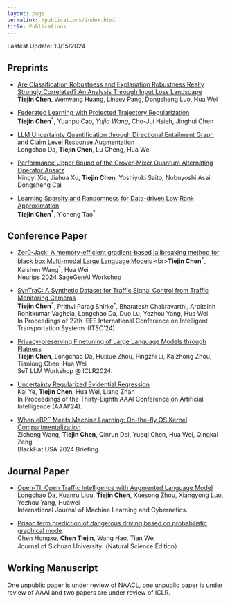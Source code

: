 ```yaml
---
layout: page
permalink: /publications/index.html
title: Publications
---
```


Lastest Update: 10/15/2024&nbsp; 

## Preprints

- [Are Classification Robustness and Explanation Robustness Really Strongly Correlated? An Analysis Through Input Loss Landscape](https://arxiv.org/abs/2403.06013)
<br>**Tiejin Chen**, Wenwang Huang, Linsey Pang, Dongsheng Luo, Hua Wei<br>

- [Federated Learning with Projected Trajectory Regularization](https://arxiv.org/abs/2312.14380)
<br>**Tiejin Chen<sup>*</sup>**, Yuanpu Cao<sup>*</sup>, Yujia Wang<sup>*</sup>, Cho-Jui Hsieh, Jinghui Chen<br>

- [LLM Uncertainty Quantification through Directional Entailment Graph and Claim Level Response Augmentation](https://arxiv.org/abs/2407.00994)
<br>Longchao Da, **Tiejin Chen**, Lu Cheng, Hua Wei<br>

- [Performance Upper Bound of the Grover-Mixer Quantum Alternating Operator Ansatz](https://arxiv.org/abs/2405.03173)
<br>Ningyi Xie, Jiahua Xu, **Tiejin Chen**, Yoshiyuki Saito, Nobuyoshi Asai, Dongsheng Cai<br>

- [Learning Sparsity and Randomness for Data-driven Low Rank Approximation](https://arxiv.org/abs/2212.08186)
<br>**Tiejin Chen<sup>*</sup>**, Yicheng Tao<sup>*</sup><br>


## Conference Paper
- [Zer0-Jack: A memory-efficient gradient-based jailbreaking method for black box Multi-modal Large Language Models](https://openreview.net/forum?id=t5z1WcB1cz&referrer=%5BAuthor%20Console%5D(%2Fgroup%3Fid%3DNeurIPS.cc%2F2024%2FWorkshop%2FSafeGenAi%2FAuthors%23your-submissions))
<br>**Tiejin Chen<sup>*</sup>**, Kaishen Wang<sup>*</sup>, Hua Wei<br> Neurips 2024 SageGenAI Workshop<br>

- [SynTraC: A Synthetic Dataset for Traffic Signal Control from Traffic Monitoring Cameras](https://arxiv.org/abs/2408.09588)
<br>**Tiejin Chen<sup>*</sup>**, Prithvi Parag Shirke<sup>*</sup>, Bharatesh Chakravarthi, Arpitsinh Rohitkumar Vaghela, Longchao Da, Duo Lu, Yezhou Yang, Hua Wei<br> In Proceedings of 27th IEEE International Conference on Intelligent Transportation Systems (ITSC'24).<br>

- [Privacy-preserving Finetuning of Large Language Models through Flatness](https://arxiv.org/abs/2403.04124)
<br>**Tiejin Chen**, Longchao Da, Huixue Zhou, Pingzhi Li, Kaizhong Zhou, Tianlong Chen, Hua Wei<br>SeT LLM Workshop @ ICLR2024.<br>

- [Uncertainty Regularized Evidential Regression](https://arxiv.org/abs/2401.01484)
<br>Kai Ye, **Tiejin Chen**, Hua Wei, Liang Zhan<br>In Proceedings of the Thirty-Eighth AAAI Conference on Artificial Intelligence (AAAI'24).<br>

- [When eBPF Meets Machine Learning: On-the-fly OS Kernel Compartmentalization](https://arxiv.org/abs/2401.05641)
<br>Zicheng Wang, **Tiejin Chen**, Qinrun Dai, Yueqi Chen, Hua Wei, Qingkai Zeng<br>BlackHat USA 2024 Briefing.<br>

## Journal Paper
- [Open-TI: Open Traffic Intelligence with Augmented Language Model](https://arxiv.org/abs/2401.00211)
<br>Longchao Da, Kuanru Liou, **Tiejin Chen**, Xuesong Zhou, Xiangyong Luo, Yezhou Yang, Huawei<br> International Journal of Machine Learning and Cybernetics.<br>

- [Prison term prediction of dangerous driving based on probabilistic graphical mode](https://science.scu.edu.cn/jsunature_en/article/abstract/z200575)<br>Chen Hongxu, **Chen Tiejin**, Wang Hao, Tian Wei<br>Journal of Sichuan University（Natural Science Edition）<br>

## Working Manuscript
One unpublic paper is under review of NAACL, one unpublic paper is under review of AAAI and two papers are under review of ICLR.

